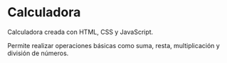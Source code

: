 # Calculadora
Calculadora creada con HTML, CSS y JavaScript.

Permite realizar operaciones básicas como suma, resta, multiplicación y división de números.
